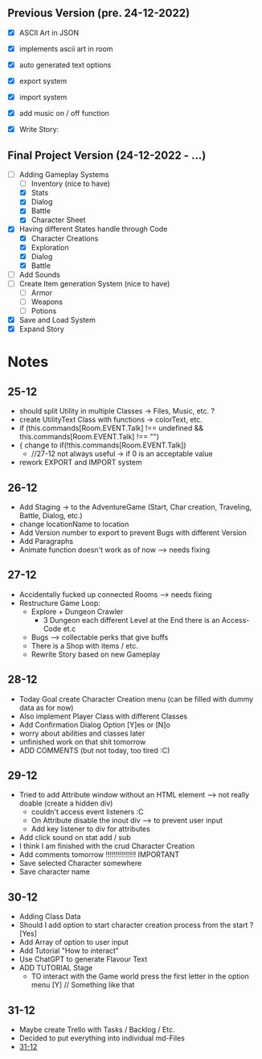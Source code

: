 ## Previous Version (pre. 24-12-2022)
* [X] ASCII Art in JSON
* [X] implements ascii art in room
* [X] auto generated text options
* [X] export system
* [X] import system
* [X] add music on / off function
* [X] Write Story:


## Final Project Version (24-12-2022 - ...)
* [ ] Adding Gameplay Systems
  * [ ] Inventory (nice to have)
  * [X] Stats
  * [X] Dialog
  * [X] Battle
  * [X] Character Sheet
* [X] Having different States handle through Code
  * [X] Character Creations
  * [X] Exploration
  * [X] Dialog
  * [X] Battle
* [ ] Add Sounds
* [ ] Create Item generation System (nice to have)
  * [ ] Armor
  * [ ] Weapons
  * [ ] Potions
* [X] Save and Load System
* [X] Expand Story

# Notes

## 25-12
- should split Utility in multiple Classes -> Files, Music, etc. ?
- create UtilityText Class with functions -> colorText, etc.
-  if (this.commands[Room.EVENT.Talk] !== undefined && this.commands[Room.EVENT.Talk] !== "")
  - { change to if(!this.commands[Room.EVENT.Talk])
      - //27-12 not always useful -> if 0 is an acceptable value 
- rework EXPORT and IMPORT system 

## 26-12
- Add Staging -> to the AdventureGame (Start, Char creation, Traveling, Battle, Dialog, etc.)
- change locationName to location
- Add Version number to export to prevent Bugs with different Version
- Add Paragraphs
- Animate function doesn't work as of now --> needs fixing

## 27-12
- Accidentally fucked up connected Rooms --> needs fixing 
- Restructure Game Loop:
  - Explore + Dungeon Crawler
    - 3 Dungeon each different Level at the End there is an Access-Code et.c
  - Bugs --> collectable perks that give buffs
  - There is a Shop with items / etc.
  - Rewrite Story based on new Gameplay

## 28-12
- Today Goal create Character Creation menu (can be filled with dummy data as for now)
- Also implement Player Class with different Classes
- Add Confirmation Dialog Option [Y]es or [N]o
- worry about abilities and classes later
- unfinished work on that shit tomorrow
- ADD COMMENTS (but not today, too tired :C)

## 29-12
- Tried to add Attribute window without an HTML element --> not really doable (create a hidden div)
  - couldn't access event listeners :C
  - On Attribute disable the inout div --> to prevent user input
  - Add key listener to div for attributes
- Add click sound on stat add / sub
- I think I am finished with the crud Character Creation
- Add comments tomorrow !!!!!!!!!!!!!!! IMPORTANT
- Save selected Character somewhere
- Save character name

## 30-12
- Adding Class Data
- Should I add option to start character creation process from the start ? [Yes]
- Add Array of option to user input
- Add Tutorial "How to interact"
- Use ChatGPT to generate Flavour Text
- ADD TUTORIAL Stage
  - TO interact with the Game world press the first letter in the option menu [Y] // Something like that

## 31-12
- Maybe create Trello with Tasks / Backlog / Etc.
- Decided to put everything into individual md-Files
- [31-12](TODOS/31-12-2022.md)